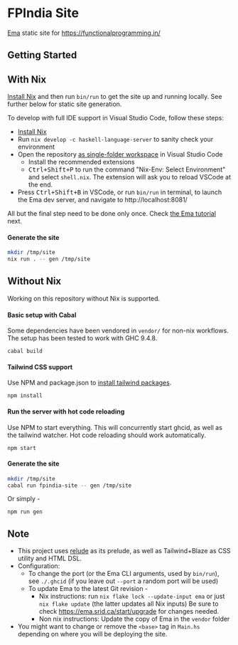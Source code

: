 # FPIndia Site

[Ema](https://ema.srid.ca/) static site for https://functionalprogramming.in/

## Getting Started

## With Nix

[Install Nix][install-nix] and then run `bin/run` to get the site up and running locally. See further below for static site generation.

To develop with full IDE support in Visual Studio Code, follow these steps:

- [Install Nix][install-nix]
- Run `nix develop -c haskell-language-server` to sanity check your environment
- Open the repository [as single-folder workspace](https://code.visualstudio.com/docs/editor/workspaces#_singlefolder-workspaces) in Visual Studio Code
    - Install the recommended extensions
    - <kbd>Ctrl+Shift+P</kbd> to run the command "Nix-Env: Select Environment" and select `shell.nix`. The extension will ask you to reload VSCode at the end.
- Press <kbd>Ctrl+Shift+B</kbd> in VSCode, or run `bin/run` in terminal, to launch the Ema dev server, and navigate to http://localhost:8081/

All but the final step need to be done only once. Check [the Ema tutorial](https://ema.srid.ca/tutorial) next.

[install-nix]: https://nixos.asia/en/install

#### Generate the site

```sh
mkdir /tmp/site
nix run . -- gen /tmp/site
```

## Without Nix

Working on this repository without Nix is supported.

#### Basic setup with Cabal

Some dependencies have been vendored in `vendor/` for non-nix workflows. The setup has been tested to work with GHC 9.4.8.

```
cabal build
```

#### Tailwind CSS support

Use NPM and package.json to [install tailwind packages](https://tailwindcss.com/docs/installation).

```
npm install
```

#### Run the server with hot code reloading

Use NPM to start everything. This will concurrently start ghcid, as well as the tailwind watcher. Hot code reloading should work automatically.

```
npm start
```

#### Generate the site

```sh
mkdir /tmp/site
cabal run fpindia-site -- gen /tmp/site
```

Or simply -

```
npm run gen
```

## Note

- This project uses [relude](https://github.com/kowainik/relude) as its prelude, as well as Tailwind+Blaze as CSS utility and HTML DSL.
- Configuration:
  - To change the port (or the Ema CLI arguments, used by `bin/run`), see `./.ghcid` (if you leave out `--port` a random port will be used)
  - To update Ema to the latest Git revision -
    - Nix instructions: run `nix flake lock --update-input ema` or just `nix flake update` (the latter updates all Nix inputs)
      Be sure to check https://ema.srid.ca/start/upgrade for changes needed.
    - Non nix instructions: Update the copy of Ema in the `vendor` folder
- You might want to change or remove the `<base>` tag in `Main.hs` depending on where you will be deploying the site.

